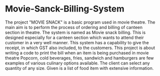 # Movie-Sanck-Billing-System

The project "MOVIE SNACK" is a basic program used in movie theatre. The main aim is to perform the process of ordering and billing of canteen section in theatre.
The system is named as Movie snack billing. This is designed especially for a canteen section which wants to attend their customer in a very well manner. This system has a capability to give the receipt, in which GST also included, to the customers.
This project is about writing a code to print the bill when an item is being purchased in movie theatre Popcorn, cold beverages, fries, sandwich and hamburgers are few examples of various culinary options available. The client can select any quantity of any size. Given is a list of food item with extensive information.

